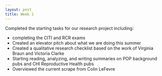 ```yaml
---
layout: post
title: Week 1
---
```


Completed the starting tasks for our research project including:
- completing the CITI and RCR exams
- Created an elevator pitch about what we are doing this summer
- Created a qualitative research checklist based on the work of Virginia Braun and Victoria Clarke
- Starting reading, analyzing, and writing summaries on POP background pubs and CHI Reproductive Health pubs
- Overviewed the current scrape from Colin LeFevre
